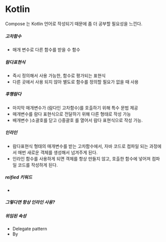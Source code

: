 # Kotlin

Compose 는 Kotlin 언어로 작성되기 때문에 좀 더 공부할 필요성을 느낀다.


##### 고차함수
- 매개 변수로 다른 함수를 받을 수 함수

##### 람다표현식
- 즉시 정의해서 사용 가능한, 함수로 평가되는 표현식
- 다른 곳에서 사용 되지 않아 별도로 함수를 정의할 필요가 없을 때 사용

##### 후행람다
- 마지막 매개변수가 (람다인 고차함수)를 호출하기 위해 특수 문법 제공
- 매개변수를 람다 표현식으로 전달하기 위해 다른 형태로 작성 가능
- 배개변수 )소괄호를 닫고 {}중괄호 를 열어서 람다 표현식으로 작성 가능.

##### 인라인
- 람다표현식 형태의 매개변수를 받는 고차함수에서, 자바 코드로 컴파일 되는 과정에서 매번 새로운 객체를 생성해서 넘겨주게 된다.
- 인라인 함수를 사용하게 되면 객체를 항상 만들지 않고, 호출한 함수에 넣어져 컴파일 코드를 작성하게 된다. 




##### reified 키워드
- 

##### 그렇다면 항상 인라인 사용?


##### 위임된 속성
- Delegate pattern
- By

